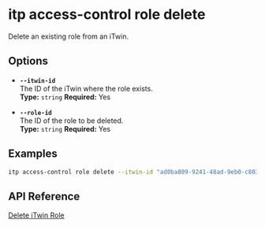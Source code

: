 # itp access-control role delete

Delete an existing role from an iTwin.

## Options

- **`--itwin-id`**  
  The ID of the iTwin where the role exists.  
  **Type:** `string` **Required:** Yes

- **`--role-id`**  
  The ID of the role to be deleted.  
  **Type:** `string` **Required:** Yes

## Examples

```bash
itp access-control role delete --itwin-id "ad0ba809-9241-48ad-9eb0-c8038c1a1d51" --role-id "role1-id"
```

## API Reference

[Delete iTwin Role](https://developer.bentley.com/apis/access-control-v2/operations/delete-itwin-role/)
